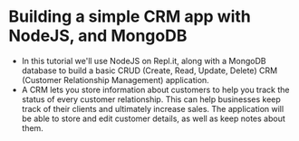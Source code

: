 # Building a simple CRM app with NodeJS, and MongoDB

- In this tutorial we'll use NodeJS on Repl.it, along with a MongoDB database to build a basic CRUD (Create, Read, Update, Delete) CRM (Customer Relationship Management) application.
- A CRM lets you store information about customers to help you track the status of every customer relationship. This can help businesses keep track of their clients and ultimately increase sales. The application will be able to store and edit customer details, as well as keep notes about them.

